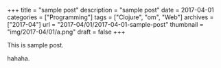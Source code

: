 +++
title = "sample post"
description = "sample post"
date = 2017-04-01
categories = ["Programming"]
tags = ["Clojure", "om", "Web"]
archives = ["2017-04"]
url = "2017-04/01/2017-04-01-sample-post"
thumbnail = "img/2017-04/01/a.png"
draft = false
+++

This is sample post.

<!--more-->

hahaha.

